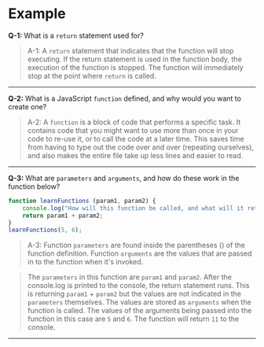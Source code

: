 # Example

**Q-1:** What is a `return` statement used for?

> A-1: A `return` statement that indicates that the function will stop executing. If the return statement is used in the function body, the execution of the function is stopped. The function will immediately stop at the point where `return` is called.

---

**Q-2:** What is a JavaScript `function` defined, and why would you want to create one?

> A-2: A `function` is a block of code that performs a specific task. It contains code that you might want to use more than once in your code to re-use it, or to call the code at a later time. This saves time from having to type out the code over and over (repeating ourselves), and also makes the entire file take up less lines and easier to read.

---

**Q-3:** What are `parameters` and `arguments`, and how do these work in the function below?

```js
function learnFunctions (param1, param2) {
    console.log("How will this function be called, and what will it return when called?");
    return param1 + param2;
}
learnFunctions(5, 6);
```

> A-3: Function `parameters` are found inside the parentheses () of the function definition.  Function `arguments` are the values that are passed in to the function when it's invoked.

> The `parameters` in this function are `param1` and `param2`. After the console.log is printed to the console, the return statement runs. This is returning `param1` + `param2` but the values are not indicated in the `parameters` themselves. The values are stored as `arguments` when the function is called. The values of the arguments being passed into the function in this case are `5` and `6`. The function will return `11` to the console.

---
